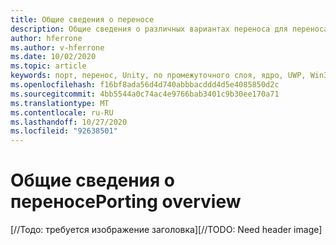 ```yaml
---
title: Общие сведения о переносе
description: Общие сведения о различных вариантах переноса для переноса существующих приложений в смешанную реальность.
author: hferrone
ms.author: v-hferrone
ms.date: 10/02/2020
ms.topic: article
keywords: порт, перенос, Unity, по промежуточного слоя, ядро, UWP, Win32
ms.openlocfilehash: f16bf8ada56d4d740abbbacddd4d5e4085850d2c
ms.sourcegitcommit: 4bb5544a0c74ac4e9766bab3401c9b30ee170a71
ms.translationtype: MT
ms.contentlocale: ru-RU
ms.lasthandoff: 10/27/2020
ms.locfileid: "92638501"
---
```

# <a name="porting-overview"></a><span data-ttu-id="93208-104">Общие сведения о переносе</span><span class="sxs-lookup"><span data-stu-id="93208-104">Porting overview</span></span>

<span data-ttu-id="93208-105">[//Тодо: требуется изображение заголовка]</span><span class="sxs-lookup"><span data-stu-id="93208-105">[//TODO: Need header image]</span></span>